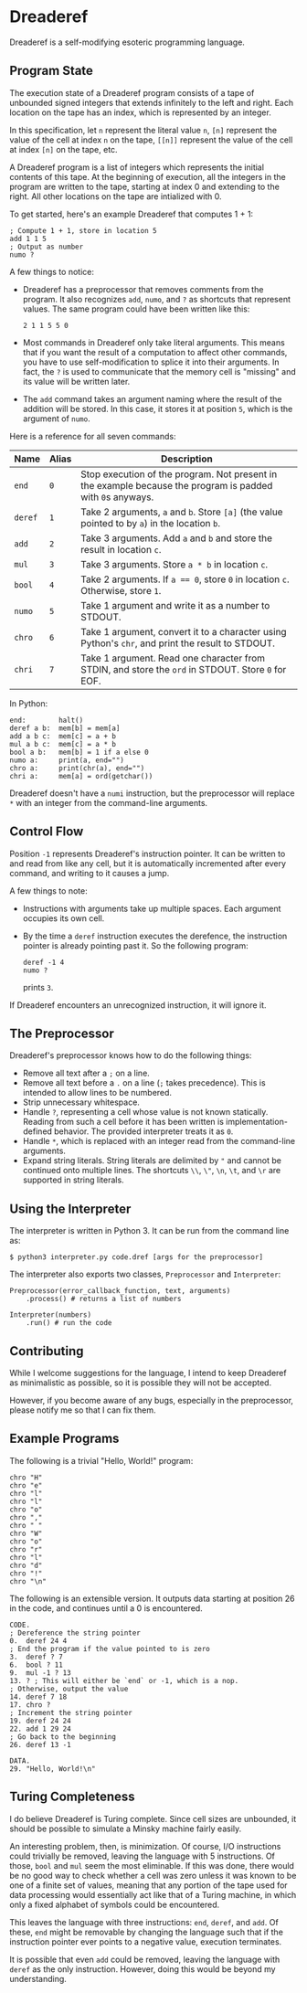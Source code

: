 # Dreaderef

Dreaderef is a self-modifying esoteric programming language.

## Program State

The execution state of a Dreaderef program consists of a tape of unbounded
signed integers that extends infinitely to the left and right. Each
location on the tape has an index, which is represented by an integer.

In this specification, let `n` represent the literal value `n`, `[n]` represent
the value of the cell at index `n` on the tape, `[[n]]` represent the value of
the cell at index `[n]` on the tape, etc.

A Dreaderef program is a list of integers which represents the initial
contents of this tape. At the beginning of execution, all the integers
in the program are written to the tape, starting at index 0 and extending
to the right. All other locations on the tape are intialized with 0.

To get started, here's an example Dreaderef that computes 1 + 1:

    ; Compute 1 + 1, store in location 5
    add 1 1 5
    ; Output as number
    numo ?

A few things to notice:

- Dreaderef has a preprocessor that removes comments from the program. It
  also recognizes `add`, `numo`, and `?` as shortcuts that represent values.
  The same program could have been written like this:
  
      2 1 1 5 5 0

- Most commands in Dreaderef only take literal arguments. This means that
  if you want the result of a computation to affect other commands, you
  have to use self-modification to splice it into their arguments. In fact,
  the `?` is used to communicate that the memory cell is "missing" and its
  value will be written later.

- The `add` command takes an argument naming where the result of the addition
  will be stored. In this case, it stores it at position `5`, which is the
  argument of `numo`.
  
Here is a reference for all seven commands:

| Name    | Alias | Description
| ------- | ----- | - |
| `end`   | `0`   | Stop execution of the program. Not present in the example because the program is padded with `0`s anyways.
| `deref` | `1`   | Take 2 arguments, `a` and `b`. Store `[a]` (the value pointed to by `a`) in the location `b`.
| `add`   | `2`   | Take 3 arguments. Add `a` and `b` and store the result in location `c`.
| `mul`   | `3`   | Take 3 arguments. Store `a * b` in location `c`.
| `bool`  | `4`   | Take 2 arguments. If `a == 0`, store `0` in location `c`. Otherwise, store `1`.
| `numo`  | `5`   | Take 1 argument and write it as a number to STDOUT.
| `chro`  | `6`   | Take 1 argument, convert it to a character using Python's `chr`, and print the result to STDOUT.
| `chri`  | `7`   | Take 1 argument. Read one character from STDIN, and store the `ord` in STDOUT. Store `0` for EOF.

In Python:

    end:        halt()
    deref a b:  mem[b] = mem[a]
    add a b c:  mem[c] = a + b
    mul a b c:  mem[c] = a * b
    bool a b:   mem[b] = 1 if a else 0
    numo a:     print(a, end="")
    chro a:     print(chr(a), end="")
    chri a:     mem[a] = ord(getchar())

Dreaderef doesn't have a `numi` instruction, but the preprocessor will
replace `*` with an integer from the command-line arguments.

## Control Flow

Position `-1` represents Dreaderef's instruction pointer. It can be written
to and read from like any cell, but it is automatically incremented after
every command, and writing to it causes a jump.

A few things to note:

- Instructions with arguments take up multiple spaces. Each argument occupies
  its own cell.
- By the time a `deref` instruction executes the derefence, the instruction
  pointer is already pointing past it. So the following program:
  
      deref -1 4
      numo ?

  prints `3`.

If Dreaderef encounters an unrecognized instruction, it will ignore it.

## The Preprocessor

Dreaderef's preprocessor knows how to do the following things:

- Remove all text after a `;` on a line.
- Remove all text before a `.` on a line (`;` takes precedence). This is
  intended to allow lines to be numbered.
- Strip unnecessary whitespace.
- Handle `?`, representing a cell whose value is not known statically. Reading
  from such a cell before it has been written is implementation-defined behavior.
  The provided interpreter treats it as `0`.
- Handle `*`, which is replaced with an integer read from the command-line arguments.
- Expand string literals. String literals are delimited by `"` and cannot be continued
  onto multiple lines. The shortcuts `\\`, `\"`, `\n`, `\t`, and `\r` are supported
  in string literals.

## Using the Interpreter

The interpreter is written in Python 3. It can be run from the command
line as:

    $ python3 interpreter.py code.dref [args for the preprocessor]

The interpreter also exports two classes, `Preprocessor` and `Interpreter`:

    Preprocessor(error_callback_function, text, arguments)
        .process() # returns a list of numbers
    
    Interpreter(numbers)
        .run() # run the code

## Contributing

While I welcome suggestions for the language, I intend to keep Dreaderef
as minimalistic as possible, so it is possible they will not be accepted.

However, if you become aware of any bugs, especially in the preprocessor,
please notify me so that I can fix them.

## Example Programs

The following is a trivial "Hello, World!" program:

    chro "H"
    chro "e"
    chro "l"
    chro "l"
    chro "o"
    chro ","
    chro " "
    chro "W"
    chro "o"
    chro "r"
    chro "l"
    chro "d"
    chro "!"
    chro "\n"

The following is an extensible version. It outputs data starting at position
26 in the code, and continues until a 0 is encountered.

    CODE.
    ; Dereference the string pointer
    0.  deref 24 4
    ; End the program if the value pointed to is zero
    3.  deref ? 7
    6.  bool ? 11
    9.  mul -1 ? 13
    13. ? ; This will either be `end` or -1, which is a nop.
    ; Otherwise, output the value
    14. deref 7 18
    17. chro ?
    ; Increment the string pointer
    19. deref 24 24
    22. add 1 29 24
    ; Go back to the beginning
    26. deref 13 -1

    DATA.
    29. "Hello, World!\n"

## Turing Completeness

I do believe Dreaderef is Turing complete. Since cell sizes are unbounded,
it should be possible to simulate a Minsky machine fairly easily.

An interesting problem, then, is minimization. Of course, I/O instructions
could trivially be removed, leaving the language with 5 instructions.
Of those, `bool` and `mul` seem the most eliminable. If this was done,
there would be no good way to check whether a cell was zero unless it
was known to be one of a finite set of values, meaning that any portion
of the tape used for data processing would essentially act like that of
a Turing machine, in which only a fixed alphabet of symbols could be encountered.

This leaves the language with three instructions: `end`, `deref`, and
`add`. Of these, `end` might be removable by changing the language such
that if the instruction pointer ever points to a negative value, execution
terminates.

It is possible that even `add` could be removed, leaving the language
with `deref` as the only instruction. However, doing this would be beyond
my understanding.
